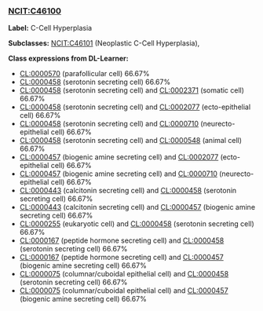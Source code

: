 
### [NCIT:C46100](http://purl.obolibrary.org/obo/NCIT_C46100)
**Label:** C-Cell Hyperplasia

**Subclasses:** [NCIT:C46101](http://purl.obolibrary.org/obo/NCIT_C46101) (Neoplastic C-Cell Hyperplasia), 

**Class expressions from DL-Learner:**

- [CL:0000570](http://purl.obolibrary.org/obo/CL_0000570) (parafollicular cell) 66.67%
- [CL:0000458](http://purl.obolibrary.org/obo/CL_0000458) (serotonin secreting cell) 66.67%
- [CL:0000458](http://purl.obolibrary.org/obo/CL_0000458) (serotonin secreting cell) and [CL:0002371](http://purl.obolibrary.org/obo/CL_0002371) (somatic cell) 66.67%
- [CL:0000458](http://purl.obolibrary.org/obo/CL_0000458) (serotonin secreting cell) and [CL:0002077](http://purl.obolibrary.org/obo/CL_0002077) (ecto-epithelial cell) 66.67%
- [CL:0000458](http://purl.obolibrary.org/obo/CL_0000458) (serotonin secreting cell) and [CL:0000710](http://purl.obolibrary.org/obo/CL_0000710) (neurecto-epithelial cell) 66.67%
- [CL:0000458](http://purl.obolibrary.org/obo/CL_0000458) (serotonin secreting cell) and [CL:0000548](http://purl.obolibrary.org/obo/CL_0000548) (animal cell) 66.67%
- [CL:0000457](http://purl.obolibrary.org/obo/CL_0000457) (biogenic amine secreting cell) and [CL:0002077](http://purl.obolibrary.org/obo/CL_0002077) (ecto-epithelial cell) 66.67%
- [CL:0000457](http://purl.obolibrary.org/obo/CL_0000457) (biogenic amine secreting cell) and [CL:0000710](http://purl.obolibrary.org/obo/CL_0000710) (neurecto-epithelial cell) 66.67%
- [CL:0000443](http://purl.obolibrary.org/obo/CL_0000443) (calcitonin secreting cell) and [CL:0000458](http://purl.obolibrary.org/obo/CL_0000458) (serotonin secreting cell) 66.67%
- [CL:0000443](http://purl.obolibrary.org/obo/CL_0000443) (calcitonin secreting cell) and [CL:0000457](http://purl.obolibrary.org/obo/CL_0000457) (biogenic amine secreting cell) 66.67%
- [CL:0000255](http://purl.obolibrary.org/obo/CL_0000255) (eukaryotic cell) and [CL:0000458](http://purl.obolibrary.org/obo/CL_0000458) (serotonin secreting cell) 66.67%
- [CL:0000167](http://purl.obolibrary.org/obo/CL_0000167) (peptide hormone secreting cell) and [CL:0000458](http://purl.obolibrary.org/obo/CL_0000458) (serotonin secreting cell) 66.67%
- [CL:0000167](http://purl.obolibrary.org/obo/CL_0000167) (peptide hormone secreting cell) and [CL:0000457](http://purl.obolibrary.org/obo/CL_0000457) (biogenic amine secreting cell) 66.67%
- [CL:0000075](http://purl.obolibrary.org/obo/CL_0000075) (columnar/cuboidal epithelial cell) and [CL:0000458](http://purl.obolibrary.org/obo/CL_0000458) (serotonin secreting cell) 66.67%
- [CL:0000075](http://purl.obolibrary.org/obo/CL_0000075) (columnar/cuboidal epithelial cell) and [CL:0000457](http://purl.obolibrary.org/obo/CL_0000457) (biogenic amine secreting cell) 66.67%


